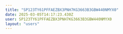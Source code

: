 ```yaml
---
title: "SP123TY61PFFAEZBX3PNH7KG3663B3GBW440NMYX0"
date: 2025-03-05T14:17:23.430Z
user: SP123TY61PFFAEZBX3PNH7KG3663B3GBW440NMYX0
layout: "users"
---
```

    